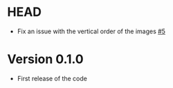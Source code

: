 # HEAD

-   Fix an issue with the vertical order of the images [#5](https://github.com/matteoilardi/Raytracer/pull/5)

# Version 0.1.0

-   First release of the code

